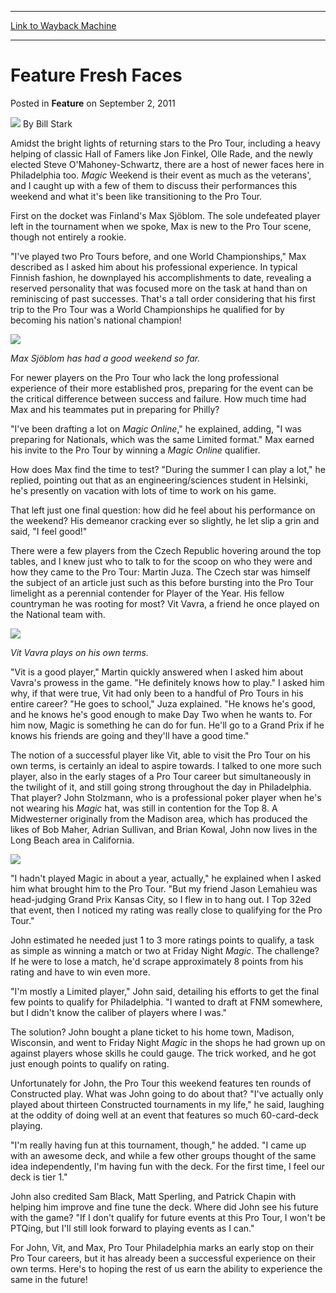 
---
[Link to Wayback Machine](https://web.archive.org/web/20151021140046/http://magic.wizards.com/en/articles/archive/feature/feature-fresh-faces-2011-09-03)

[_metadata_:wayback_url]:- "http://magic.wizards.com/en/articles/archive/feature/feature-fresh-faces-2011-09-03"
[_metadata_:wayback_raw_url]:- "https://web.archive.org/web/20151021140046id_/http://magic.wizards.com/en/articles/archive/feature/feature-fresh-faces-2011-09-03"
[_metadata_:wayback_capture_timestamp]:- "2015-10-21 14:00:46+00:00"
[_metadata_:description]:- "Amidst the bright lights of returning stars to the Pro Tour, including a heavy helping of classic Hall of Famers like Jon Finkel, Olle Rade, and the newly elected Steve O'Mahoney-Schwartz, there are a host of newer faces here in Philadelphia too. Magic Weekend is their event as much as the veterans', and I caught up with a few of them to discuss their performances this weekend and what it's been like transitioning to the Pro Tour."
[_metadata_:generator]:- "Drupal 7 (http://drupal.org)"
---


Feature Fresh Faces
===================



 Posted in **Feature**
 on September 2, 2011 






![](https://media.magic.wizards.com/styles/auth_small/public/images/person/authorpic_BillStark.jpg)
By Bill Stark











Amidst the bright lights of returning stars to the Pro Tour, including a heavy helping of classic Hall of Famers like Jon Finkel, Olle Rade, and the newly elected Steve O'Mahoney-Schwartz, there are a host of newer faces here in Philadelphia too. *Magic* Weekend is their event as much as the veterans', and I caught up with a few of them to discuss their performances this weekend and what it's been like transitioning to the Pro Tour.


First on the docket was Finland's Max Sjöblom. The sole undefeated player left in the tournament when we spoke, Max is new to the Pro Tour scene, though not entirely a rookie.


"I've played two Pro Tours before, and one World Championships," Max described as I asked him about his professional experience. In typical Finnish fashion, he downplayed his accomplishments to date, revealing a reserved personality that was focused more on the task at hand than on reminiscing of past successes. That's a tall order considering that his first trip to the Pro Tour was a World Championships he qualified for by becoming his nation's national champion!




![](https://web.archive.org/web/20151124140522im_/http://archive.wizards.com/mtg/images/daily/events/ptphi11/featureFaces_Sjoblom.jpg)

*Max Sjöblom has had a good weekend so far.*

For newer players on the Pro Tour who lack the long professional experience of their more established pros, preparing for the event can be the critical difference between success and failure. How much time had Max and his teammates put in preparing for Philly?


"I've been drafting a lot on *Magic Online*," he explained, adding, "I was preparing for Nationals, which was the same Limited format." Max earned his invite to the Pro Tour by winning a *Magic Online* qualifier.


How does Max find the time to test? "During the summer I can play a lot," he replied, pointing out that as an engineering/sciences student in Helsinki, he's presently on vacation with lots of time to work on his game.


That left just one final question: how did he feel about his performance on the weekend? His demeanor cracking ever so slightly, he let slip a grin and said, "I feel good!"


There were a few players from the Czech Republic hovering around the top tables, and I knew just who to talk to for the scoop on who they were and how they came to the Pro Tour: Martin Juza. The Czech star was himself the subject of an article just such as this before bursting into the Pro Tour limelight as a perennial contender for Player of the Year. His fellow countryman he was rooting for most? Vit Vavra, a friend he once played on the National team with.




![](https://web.archive.org/web/20151124103536im_/http://archive.wizards.com/mtg/images/daily/events/ptphi11/featureFaces_Vavra.jpg)

*Vit Vavra plays on his own terms.*

"Vit is a good player," Martin quickly answered when I asked him about Vavra's prowess in the game. "He definitely knows how to play." I asked him why, if that were true, Vit had only been to a handful of Pro Tours in his entire career? "He goes to school," Juza explained. "He knows he's good, and he knows he's good enough to make Day Two when he wants to. For him now, Magic is something he can do for fun. He'll go to a Grand Prix if he knows his friends are going and they'll have a good time."


The notion of a successful player like Vit, able to visit the Pro Tour on his own terms, is certainly an ideal to aspire towards. I talked to one more such player, also in the early stages of a Pro Tour career but simultaneously in the twilight of it, and still going strong throughout the day in Philadelphia. That player? John Stolzmann, who is a professional poker player when he's not wearing his *Magic* hat, was still in contention for the Top 8. A Midwesterner originally from the Madison area, which has produced the likes of Bob Maher, Adrian Sullivan, and Brian Kowal, John now lives in the Long Beach area in California.




![](https://web.archive.org/web/20151124105053im_/http://archive.wizards.com/mtg/images/daily/events/ptphi11/featureFaces_Stolzmann.jpg)


"I hadn't played Magic in about a year, actually," he explained when I asked him what brought him to the Pro Tour. "But my friend Jason Lemahieu was head-judging Grand Prix Kansas City, so I flew in to hang out. I Top 32ed that event, then I noticed my rating was really close to qualifying for the Pro Tour."


John estimated he needed just 1 to 3 more ratings points to qualify, a task as simple as winning a match or two at Friday Night *Magic*. The challenge? If he were to lose a match, he'd scrape approximately 8 points from his rating and have to win even more.


"I'm mostly a Limited player," John said, detailing his efforts to get the final few points to qualify for Philadelphia. "I wanted to draft at FNM somewhere, but I didn't know the caliber of players where I was."


The solution? John bought a plane ticket to his home town, Madison, Wisconsin, and went to Friday Night *Magic* in the shops he had grown up on against players whose skills he could gauge. The trick worked, and he got just enough points to qualify on rating.


Unfortunately for John, the Pro Tour this weekend features ten rounds of Constructed play. What was John going to do about that? "I've actually only played about thirteen Constructed tournaments in my life," he said, laughing at the oddity of doing well at an event that features so much 60-card-deck playing.


"I'm really having fun at this tournament, though," he added. "I came up with an awesome deck, and while a few other groups thought of the same idea independently, I'm having fun with the deck. For the first time, I feel our deck is tier 1."


John also credited Sam Black, Matt Sperling, and Patrick Chapin with helping him improve and fine tune the deck. Where did John see his future with the game? "If I don't qualify for future events at this Pro Tour, I won't be PTQing, but I'll still look forward to playing events as I can."


For John, Vit, and Max, Pro Tour Philadelphia marks an early stop on their Pro Tour careers, but it has already been a successful experience on their own terms. Here's to hoping the rest of us earn the ability to experience the same in the future!








